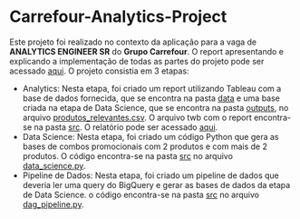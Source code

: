 # Carrefour-Analytics-Project

Este projeto foi realizado no contexto da aplicação para a vaga de **ANALYTICS ENGINEER SR** do **Grupo Carrefour**. O report apresentando e explicando a implementação de todas as partes do projeto pode ser acessado [aqui](https://mateusmelo821.github.io/Carrefour-Analytics-Project/). O projeto consistia em 3 etapas:

* Analytics: Nesta etapa, foi criado um report utilizando Tableau com a base de dados fornecida, que se encontra na pasta [data](https://github.com/mateusmelo821/Carrefour-Analytics-Project/tree/main/data) e uma base criada na etapa de Data Science, que se encontra na pasta [outputs](https://github.com/mateusmelo821/Carrefour-Analytics-Project/tree/main/outputs), no arquivo [produtos_relevantes.csv](https://github.com/mateusmelo821/Carrefour-Analytics-Project/blob/main/outputs/produtos_relevantes.csv). O arquivo twb com o report encontra-se na pasta [src](https://github.com/mateusmelo821/Carrefour-Analytics-Project/tree/main/src). O relatório pode ser acessado [aqui](https://public.tableau.com/app/profile/mateus.melo/viz/AnalyticsReport_17082766204430/AnalyticsReport).
* Data Science: Nesta etapa, foi criado um código Python que gera as bases de combos promocionais com 2 produtos e com mais de 2 produtos. O código encontra-se na pasta [src](https://github.com/mateusmelo821/Carrefour-Analytics-Project/tree/main/src) no arquivo [data_science.py](https://github.com/mateusmelo821/Carrefour-Analytics-Project/blob/main/src/data_science.py).
* Pipeline de Dados: Nesta etapa, foi criado um pipeline de dados que deveria ler uma query do BigQuery e gerar as bases de dados da etapa de Data Science. o código encontra-se na pasta [src](https://github.com/mateusmelo821/Carrefour-Analytics-Project/tree/main/src) no arquivo [dag_pipeline.py](https://github.com/mateusmelo821/Carrefour-Analytics-Project/blob/main/src/dag_pipeline.py).
